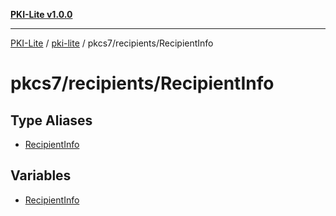 [**PKI-Lite v1.0.0**](../../../../README.md)

---

[PKI-Lite](../../../../README.md) / [pki-lite](../../../README.md) / pkcs7/recipients/RecipientInfo

# pkcs7/recipients/RecipientInfo

## Type Aliases

- [RecipientInfo](type-aliases/RecipientInfo.md)

## Variables

- [RecipientInfo](variables/RecipientInfo.md)
